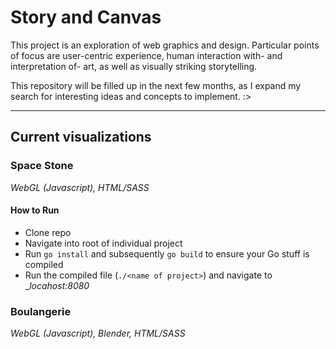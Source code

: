 # Story and Canvas

This project is an exploration of web graphics and design. Particular points of focus are user-centric experience, human interaction with- and interpretation of- art, as well as visually striking storytelling.

This repository will be filled up in the next few months, as I expand my search for interesting ideas and concepts to implement. :>

----
## Current visualizations

### Space Stone
_WebGL (Javascript), HTML/SASS_

#### How to Run
- Clone repo
- Navigate into root of individual project
- Run `go install` and subsequently `go build` to ensure your Go stuff is compiled
- Run the compiled file (`./<name of project>`) and navigate to __locahost:8080_

### Boulangerie
_WebGL (Javascript), Blender, HTML/SASS_